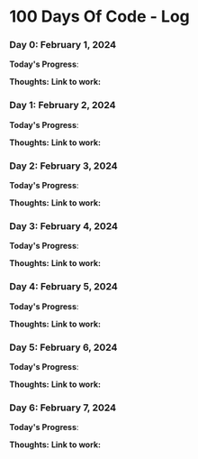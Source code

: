 # 100 Days Of Code - Log

### Day 0: February 1, 2024
**Today's Progress**: 

**Thoughts:** 
**Link to work:**

### Day 1: February 2, 2024
**Today's Progress**: 

**Thoughts:** 
**Link to work:**

### Day 2: February 3, 2024
**Today's Progress**: 

**Thoughts:** 
**Link to work:**

### Day 3: February 4, 2024
**Today's Progress**: 

**Thoughts:** 
**Link to work:**

### Day 4: February 5, 2024
**Today's Progress**: 

**Thoughts:** 
**Link to work:**

### Day 5: February 6, 2024
**Today's Progress**: 

**Thoughts:** 
**Link to work:**

### Day 6: February 7, 2024
**Today's Progress**: 

**Thoughts:** 
**Link to work:**
